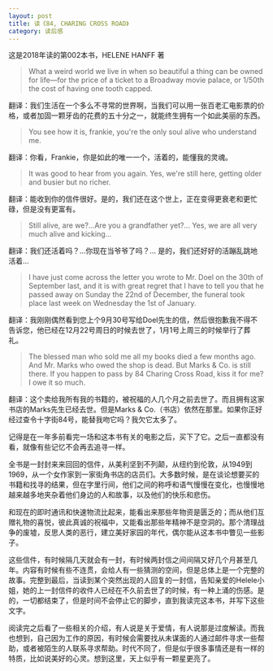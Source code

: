 ```yaml
---
layout: post
title: 读《84, CHARING CROSS ROAD》
category: 读后感
---
```

这是2018年读的第002本书，HELENE HANFF 著

>What a weird world we live in when so beautiful a thing can be owned for life—for the price of a ticket to a Broadway movie palace, or 1/50th the cost of having one tooth capped.

翻译：我们生活在一个多么不寻常的世界啊，当我们可以用一张百老汇电影票的价格，或者加固一颗牙齿的花费的五十分之一，就能终生拥有一个如此美丽的东西。

>You see how it is, frankie, you're the only soul alive who understand me.

翻译：你看，Frankie，你是如此的唯一一个，活着的，能懂我的灵魂。

>It was good to hear from you again. Yes, we're still here, getting older and busier but no richer.

翻译：能收到你的信件很好。是的，我们还在这个世上，正在变得更衰老和更忙碌，但是没有更富有。

>Still alive, are we?…Are you a grandfather yet?…
Yes, we are all very much alive and kicking…

翻译：我们还活着吗？...你现在当爷爷了吗？...
是的，我们还好好的活蹦乱跳地活着...

>I have just come across the letter you wrote to Mr. Doel on the 30th of September last, and it is with great regret that I have to tell you that he passed away on Sunday the 22nd of December, the funeral took place last week on Wednesday the 1st of January.

翻译：我刚刚偶然看到您上个9月30号写给Doel先生的信，然后很抱歉我不得不告诉您，他已经在12月22号周日的时候去世了，1月1号上周三的时候举行了葬礼。

>The blessed man who sold me all my books died a few months ago. And Mr. Marks who owed the shop is dead. But Marks & Co. is still there. If you happen to pass by 84 Charing Cross Road, kiss it for me? I owe it so much.

翻译：这个卖给我所有我的书籍的，被祝福的人几个月之前去世了。而且拥有这家书店的Marks先生已经去世。但是Marks & Co.（书店）依然在那里。如果你正好经过查令十字街84号，能替我吻它吗？我欠它太多了。

记得是在一年多前看完一场和这本书有关的电影之后，买下了它。之后一直都没有看，就像有些记忆不会再去追寻一样。

全书是一封封来来回回的信件，从美利坚到不列颠，从纽约到伦敦，从1949到1969，从一个女作家到一家街角书店的店员们。大多数时候，是在谈论想要买的书籍和找寻的结果，但在字里行间，他们之间的称呼和语气慢慢在变化，也慢慢地越来越多地夹杂着他们身边的人和故事，以及他们的快乐和悲伤。

和现在的即时通讯和快速物流比起来，能看出来那些年物资是匮乏的；而从他们互赠礼物的喜悦，彼此真诚的祝福中，又能看出那些年精神不是空洞的。那个清理战争的废墟，反思人类的恶行，建立美好家园的年代，偶尔能从这本书中瞥见一些影子。

这些信件，有时候隔几天就会有一封，有时候两封信之间间隔又好几个月甚至几年。内容有时候有些不连贯，会给人有一些猜测的空间，但是总体上是一个完整的故事。完整到最后，当读到某个突然出现的人回复的一封信，告知亲爱的Helele小姐，她的上一封信件的收件人已经在不久前去世了的时候，有一种上涌的伤感。是的，一切都结束了，但是时间不会停止它的脚步，直到我读完这本书，并写下这些文字。

阅读完之后看了一些相关的介绍，有人说是关于爱情，有人说那是过度解读。而我也想到，自己因为工作的原因，有时候会需要找从未谋面的人通过邮件寻求一些帮助，或者被陌生的人联系寻求帮助。时代不同了，但是似乎很多事情还是有一样的特质，比如说美好的心灵。想到这里，天上似乎有一颗星更亮了。